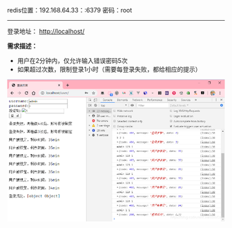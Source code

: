 redis位置：192.168.64.33：:6379
密码：root

---

登录地址：
[http://localhost/](http://localhost:80/)

**需求描述：**
+ 用户在2分钟内，仅允许输入错误密码5次
+ 如果超过次数，限制登录1小时（需要每登录失败，都给相应的提示）



![20200326201755.png](https://raw.githubusercontent.com/LawssssCat/piggo-vscode/master/images/20200326201755.png)
